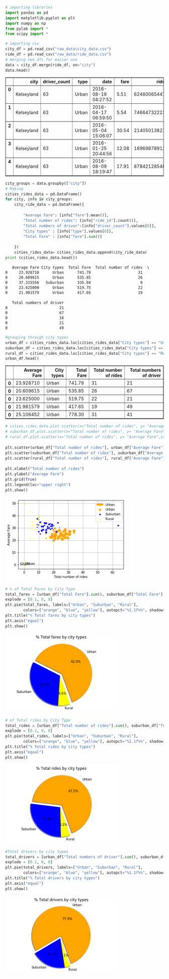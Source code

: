 

```python
# importing libraries
import pandas as pd
import matplotlib.pyplot as plt
import numpy as np
from pylab import *
from scipy import *
```


```python
# importing csv
city_df = pd.read_csv("raw_data\city_data.csv")
ride_df = pd.read_csv("raw_data/ride_data.csv")
# merging two dfs for easier use
data = city_df.merge(ride_df, on="city")
data.head()
```




<div>
<style>
    .dataframe thead tr:only-child th {
        text-align: right;
    }

    .dataframe thead th {
        text-align: left;
    }

    .dataframe tbody tr th {
        vertical-align: top;
    }
</style>
<table border="1" class="dataframe">
  <thead>
    <tr style="text-align: right;">
      <th></th>
      <th>city</th>
      <th>driver_count</th>
      <th>type</th>
      <th>date</th>
      <th>fare</th>
      <th>ride_id</th>
    </tr>
  </thead>
  <tbody>
    <tr>
      <th>0</th>
      <td>Kelseyland</td>
      <td>63</td>
      <td>Urban</td>
      <td>2016-08-19 04:27:52</td>
      <td>5.51</td>
      <td>6246006544795</td>
    </tr>
    <tr>
      <th>1</th>
      <td>Kelseyland</td>
      <td>63</td>
      <td>Urban</td>
      <td>2016-04-17 06:59:50</td>
      <td>5.54</td>
      <td>7466473222333</td>
    </tr>
    <tr>
      <th>2</th>
      <td>Kelseyland</td>
      <td>63</td>
      <td>Urban</td>
      <td>2016-05-04 15:06:07</td>
      <td>30.54</td>
      <td>2140501382736</td>
    </tr>
    <tr>
      <th>3</th>
      <td>Kelseyland</td>
      <td>63</td>
      <td>Urban</td>
      <td>2016-01-25 20:44:56</td>
      <td>12.08</td>
      <td>1896987891309</td>
    </tr>
    <tr>
      <th>4</th>
      <td>Kelseyland</td>
      <td>63</td>
      <td>Urban</td>
      <td>2016-08-09 18:19:47</td>
      <td>17.91</td>
      <td>8784212854829</td>
    </tr>
  </tbody>
</table>
</div>




```python
city_groups = data.groupby(["city"])
# Making 
cities_rides_data = pd.DataFrame()
for city, info in city_groups:
    city_ride_data = pd.DataFrame({
        
        "Average Fare": [info["fare"].mean()], 
        "Total number of rides": [info["ride_id"].count()],
        "Total numbers of driver":[info["driver_count"].values[0]],
        "City types" : [info["type"].values[0]],
        "Total Fare" : [info["fare"].sum()]
        
    })
    cities_rides_data= cities_rides_data.append(city_ride_data)
print (cities_rides_data.head())
```

       Average Fare City types  Total Fare  Total number of rides  \
    0     23.928710      Urban      741.79                     31   
    0     20.609615      Urban      535.85                     26   
    0     37.315556   Suburban      335.84                      9   
    0     23.625000      Urban      519.75                     22   
    0     21.981579      Urban      417.65                     19   
    
       Total numbers of driver  
    0                       21  
    0                       67  
    0                       16  
    0                       21  
    0                       49  
    


```python
#grouping through city types
urban_df = cities_rides_data.loc[cities_rides_data["City types"] == "Urban"]
suburban_df = cities_rides_data.loc[cities_rides_data["City types"] == "Suburban"]
rural_df = cities_rides_data.loc[cities_rides_data["City types"] == "Rural"]
urban_df.head()
```




<div>
<style>
    .dataframe thead tr:only-child th {
        text-align: right;
    }

    .dataframe thead th {
        text-align: left;
    }

    .dataframe tbody tr th {
        vertical-align: top;
    }
</style>
<table border="1" class="dataframe">
  <thead>
    <tr style="text-align: right;">
      <th></th>
      <th>Average Fare</th>
      <th>City types</th>
      <th>Total Fare</th>
      <th>Total number of rides</th>
      <th>Total numbers of driver</th>
    </tr>
  </thead>
  <tbody>
    <tr>
      <th>0</th>
      <td>23.928710</td>
      <td>Urban</td>
      <td>741.79</td>
      <td>31</td>
      <td>21</td>
    </tr>
    <tr>
      <th>0</th>
      <td>20.609615</td>
      <td>Urban</td>
      <td>535.85</td>
      <td>26</td>
      <td>67</td>
    </tr>
    <tr>
      <th>0</th>
      <td>23.625000</td>
      <td>Urban</td>
      <td>519.75</td>
      <td>22</td>
      <td>21</td>
    </tr>
    <tr>
      <th>0</th>
      <td>21.981579</td>
      <td>Urban</td>
      <td>417.65</td>
      <td>19</td>
      <td>49</td>
    </tr>
    <tr>
      <th>0</th>
      <td>25.106452</td>
      <td>Urban</td>
      <td>778.30</td>
      <td>31</td>
      <td>41</td>
    </tr>
  </tbody>
</table>
</div>




```python
# cities_rides_data.plot.scatter(x="Total number of rides", y= "Average Fare",color=["orange", "blue", "yellow"], s=cities_rides_data["Total numbers of driver"], label=["City types"])
# suburban_df.plot.scatter(x="Total number of rides", y= "Average Fare",color="blue", s=cities_rides_data["Total numbers of driver"], label="Suburban")
# rural_df.plot.scatter(x="Total number of rides", y= "Average Fare",color="yellow", s=cities_rides_data["Total numbers of driver"], label="Rural")

plt.scatter(urban_df["Total number of rides"], urban_df["Average Fare"], color="orange",s=urban_df["Total numbers of driver"], label="Urban")
plt.scatter(suburban_df["Total number of rides"], suburban_df["Average Fare"], color="blue", s=suburban_df["Total numbers of driver"], label="Suburban")
plt.scatter(rural_df["Total number of rides"], rural_df["Average Fare"], color="yellow", s=rural_df["Total numbers of driver"], label="Rural")

plt.xlabel("Total number of rides")
plt.ylabel("Average Fare")
plt.grid(True)
plt.legend(loc="upper right")
plt.show()
```


![png](output_4_0.png)



```python
# % of Total Fares by City Type
total_fares = [urban_df["Total Fare"].sum(), suburban_df["Total Fare"].sum(), rural_df["Total Fare"].sum()]
explode = [0.1, 0, 0]
plt.pie(total_fares, labels=["Urban", "Suburban", "Rural"], 
        colors=["orange", "blue", "yellow"], autopct="%1.1f%%", shadow=True, explode=explode, startangle=290)
plt.title("% Total fares by city types")
plt.axis("equal")
plt.show()
```


![png](output_5_0.png)



```python
# of Total rides by City Type
total_rides = [urban_df["Total number of rides"].sum(), suburban_df["Total number of rides"].sum(), rural_df["Total number of rides"].sum()]
explode = [0.1, 0, 0]
plt.pie(total_rides, labels=["Urban", "Suburban", "Rural"], 
        colors=["orange", "blue", "yellow"], autopct="%1.1f%%", shadow=True, explode=explode, startangle=290)
plt.title("% Total rides by city types")
plt.axis("equal")
plt.show()
```


![png](output_6_0.png)



```python
#Total drivers by city types
total_drivers = [urban_df["Total numbers of driver"].sum(), suburban_df["Total numbers of driver"].sum(), rural_df["Total numbers of driver"].sum()]
explode = [0.1, 0, 0]
plt.pie(total_drivers, labels=["Urban", "Suburban", "Rural"], 
        colors=["orange", "blue", "yellow"], autopct="%1.1f%%", shadow=True, explode=explode, startangle=290)
plt.title("% Total drivers by city types")
plt.axis("equal")
plt.show()
```


![png](output_7_0.png)

